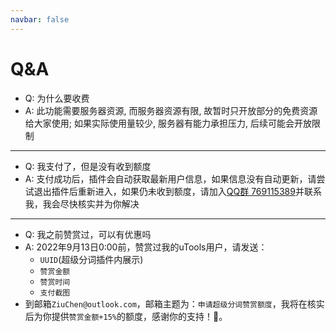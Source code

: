 ```yaml
---
navbar: false
---
```


# Q&A

- Q: 为什么要收费
- A: 此功能需要服务器资源, 而服务器资源有限, 故暂时只开放部分的免费资源给大家使用; 如果实际使用量较少, 服务器有能力承担压力, 后续可能会开放限制

----

- Q: 我支付了，但是没有收到额度
- A: 支付成功后，插件会自动获取最新用户信息，如果信息没有自动更新，请尝试退出插件后重新进入，如果仍未收到额度，请加入[QQ群 769115389](https://qm.qq.com/cgi-bin/qm/qr?k=9qfHKTaQuWqYN1ys1yiQPdJ4iIlHwgL5&jump_from=webapi)并联系我，我会尽快核实并为你解决

----

- Q: 我之前赞赏过，可以有优惠吗
- A: 2022年9月13日0:00前，赞赏过我的uTools用户，请发送：
  - `UUID`(超级分词插件内展示)
  - `赞赏金额`
  - `赞赏时间`
  - `支付截图`
- 到邮箱`ZiuChen@outlook.com`，邮箱主题为：`申请超级分词赞赏额度`，我将在核实后为你提供`赞赏金额+15%`的额度，感谢你的支持！💖。

